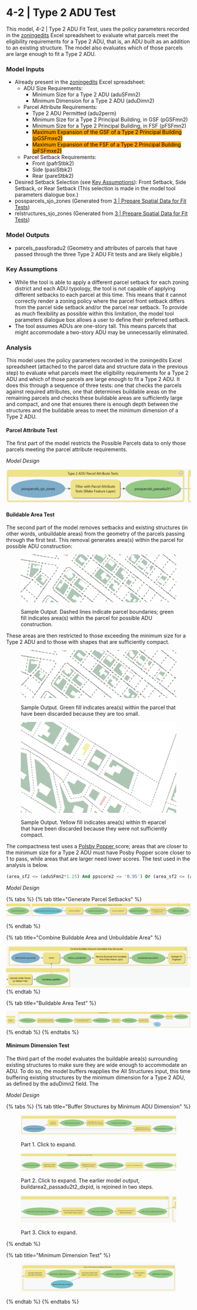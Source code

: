 # 4-2 | Type 2 ADU Test

This model, 4-2 | Type 2 ADU Fit Test, uses the policy parameters recorded in the [zoningedits](../../analysis-preparation/tabular-inputs/#tabular-inputs) Excel spreadsheet to evaluate what parcels meet the eligibility requirements for a Type 2 ADU, that is, an ADU built as an addition to an existing structure. The model also evaluates which of those parcels are large enough to fit a Type 2 ADU.

### Model Inputs

* Already present in the [zoningedits](../../analysis-preparation/tabular-inputs/) Excel spreadsheet:
  * ADU Size Requirements:&#x20;
    * Minimum Size for a Type 2 ADU (aduSFmn2)
    * Minimum Dimension for a Type 2 ADU (aduDimn2)
  * Parcel Attribute Requirements:&#x20;
    * Type 2 ADU Permitted (adu2perm)
    * Minimum Size for a Type 2 Principal Building, in GSF (pGSFmn2)
    * Minimum Size for a Type 2 Principal Building, in FSF (pFSFmn2)
    * <mark style="background-color:orange;">Maximum Expansion of the GSF of a Type 2 Principal Building (pGSFmxe2)</mark>
    * <mark style="background-color:orange;">Maximum Expansion of the FSF of a Type 2 Principal Building (pFSFmxe2)</mark>
  * Parcel Setback Requirements:&#x20;
    * Front (pafrStbk2)
    * Side (pasiStbk2)
    * Rear (pareStbk2)
* Desired Setback Selection (see [Key Assumptions](4-2-or-type-2-adu-test.md#key-assumptions)): Front Setback, Side Setback, or Rear Setback (This selection is made in the model tool parameters dialogue box.)
* possparcels\_sjo\_zones (Generated from [3 | Prepare Spatial Data for Fit Tests](../../analysis-steps/3-or-prepare-spatial-data-for-fit-tests.md))
* relstructures\_sjo\_zones (Generated from [3 | Prepare Spatial Data for Fit Tests](../../analysis-steps/3-or-prepare-spatial-data-for-fit-tests.md))

### Model Outputs

* parcels\_passforadu2 (Geometry and attributes of parcels that have passed through the three Type 2 ADU Fit tests and are likely eligible.)&#x20;

### Key Assumptions

* While the tool is able to apply a different parcel setback for each zoning district and each ADU typology, the tool is not capable of applying different setbacks to each parcel at this time. This means that it cannot correctly render a zoning policy where the parcel front setback differs from the parcel side setback and/or the parcel rear setback. To provide as much flexibility as possible within this limitation, the model tool parameters dialogue box allows a user to define their preferred setback.
* The tool assumes ADUs are one-story tall. This means parcels that might accommodate a two-story ADU may be unnecessarily eliminated.

### Analysis

This model uses the policy parameters recorded in the zoningedits Excel spreadsheet (attached to the parcel data and structure data in the previous step) to evaluate what parcels meet the eligibility requirements for a Type 2 ADU and which of those parcels are large enough to fit a Type 2 ADU. It does this through a sequence of three tests: one that checks the parcels against required attributes, one that determines buildable areas on the remaining parcels and checks these buildable areas are sufficiently large and compact, and one that ensures there is enough depth between the structures and the buildable areas to meet the minimum dimension of a Type 2 ADU.

#### Parcel Attribute Test

The first part of the model restricts the Possible Parcels data to only those parcels meeting the parcel attribute requirements.&#x20;

_Model Design_

![Screenshot of Model 4, Group 1: Type 2 ADU Parcel Attribute Tests. Click to expand.](../../.gitbook/assets/4-1a.png)

#### Buildable Area Test

The second part of the model removes setbacks and existing structures (in other words, unbuildable areas) from the geometry of the parcels passing through the first test. This removal generates area(s) within the parcel for possible ADU construction:

<figure><img src="../../.gitbook/assets/image (9).png" alt=""><figcaption><p>Sample Output. Dashed lines indicate parcel boundaries; green fill indicates area(s) within the parcel for possible ADU construction.</p></figcaption></figure>

These areas are then restricted to those exceeding the minimum size for a Type 2 ADU and to those with shapes that are sufficiently compact.&#x20;

<figure><img src="../../.gitbook/assets/image (8).png" alt=""><figcaption><p>Sample Output. Green fill indicates area(s) within the parcel that have been discarded because they are too small.</p></figcaption></figure>

<figure><img src="../../.gitbook/assets/image (10).png" alt=""><figcaption><p>Sample Output. Yellow fill indicates area(s) within th eparcel that have been discarded because they were not sufficiently compact.</p></figcaption></figure>

The compactness test uses a [Polsby Popper ](https://en.wikipedia.org/wiki/Polsby%E2%80%93Popper\_test)score; areas that are closer to the minimum size for a Type 2 ADU must have Posby Popper score closer to 1 to pass, while areas that are larger need lower scores. The test used in the analysis is below.

```sql
(area_sf2 <= (aduSFmn2*1.25) And ppscore2 <= '0.95') Or (area_sf2 <= (aduSFmn2*1.5) And ppscore2 <= '0.85') Or (area_sf2 <= (aduSFmn2*1.75) And ppscore2 <= '0.75') Or (area_sf2 <= (aduSFmn2*2.0) And ppscore2 <= '0.5') Or (area_sf2 <= (aduSFmn2*2.25) And ppscore2 <= '0.25') Or (area_sf2 <= (aduSFmn2*2.5) And ppscore2 <= '0.15') Or (area_sf2 <= (aduSFmn2* 3) And ppscore2 <= '0.10')
```

_Model Design_

{% tabs %}
{% tab title="Generate Parcel Setbacks" %}
![Click to expand](../../.gitbook/assets/4b.png)


{% endtab %}

{% tab title="Combine Buildable Area and Unbuildable Area" %}


![Click to expand](<../../.gitbook/assets/4c (1).png>)
{% endtab %}

{% tab title="Buildable Area Test" %}


![Click to expand](../../.gitbook/assets/4d.png)
{% endtab %}
{% endtabs %}

#### Minimum Dimension Test

The third part of the model evaluates the buildable area(s) surrounding existing structures to make sure they are wide enough to accommodate an ADU. To do so, the model buffers reapplies the All Structures input, this time buffering existing structures by the minimum dimension for a Type 2 ADU, as defined by the aduDimn2 field. The&#x20;

_Model Design_

{% tabs %}
{% tab title="Buffer Structures by Minimum ADU Dimension" %}
<figure><img src="../../.gitbook/assets/image.png" alt=""><figcaption><p>Part 1. Click to expand.</p></figcaption></figure>

<figure><img src="../../.gitbook/assets/image (6).png" alt=""><figcaption><p>Part 2. Click to expand. The earlier model output, buildarea2_passadu2t2_dxpid, is rejoined in two steps.</p></figcaption></figure>

<figure><img src="../../.gitbook/assets/image (11).png" alt=""><figcaption><p>Part 3. Click to expand.</p></figcaption></figure>
{% endtab %}

{% tab title="Minimum Dimension Test" %}
<figure><img src="../../.gitbook/assets/image (1).png" alt=""><figcaption></figcaption></figure>
{% endtab %}
{% endtabs %}
